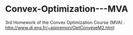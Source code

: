 # Convex-Optimization---MVA
3rd Homework of the Convex Optimization Course (MVA)  : http://www.di.ens.fr/~aspremon/OptConvexeM2.html
